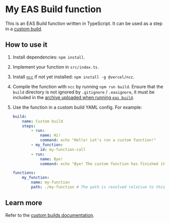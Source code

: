 # My EAS Build function

This is an EAS Build function written in TypeScript. It can be used as a step in a [custom build](https://docs.expo.dev/preview/custom-build-config/).

## How to use it

1. Install dependencies: `npm install`.
2. Implement your function in `src/index.ts`.
3. Install [`ncc`](https://github.com/vercel/ncc) if not yet installed: `npm install -g @vercel/ncc`.
4. Compile the function with `ncc` by running `npm run build`. Ensure that the `build` directory is not ignored by `.gitignore` / `.easignore`, it must be included in the [archive uploaded when running `eas build`](https://expo.fyi/eas-build-archive).
5. Use the function in a custom build YAML config. For example:

    ```yml
    build:
        name: Custom build
        steps:
            - run:
                name: Hi!
                command: echo "Hello! Let's run a custom function!"
            - my_function:
                id: my-function-call
            - run:
                name: Bye!
                command: echo "Bye! The custom function has finished its job."

    functions:
        my_function:
            name: my-function
            path: ./my-function # The path is resolved relative to this config file.
    ```
## Learn more

Refer to the [custom builds documentation](https://docs.expo.dev/preview/custom-build-config/).